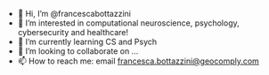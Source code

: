 - 👋 Hi, I’m @francescabottazzini
- 👀 I’m interested in computational neuroscience, psychology, cybersecurity and healthcare!
- 🌱 I’m currently learning CS and Psych
- 💞️ I’m looking to collaborate on ...
- 📫 How to reach me: email francesca.bottazzini@geocomply.com

<!---
francescabottazzini/francescabottazzini is a ✨ special ✨ repository because its `README.md` (this file) appears on your GitHub profile.
You can click the Preview link to take a look at your changes.
--->
